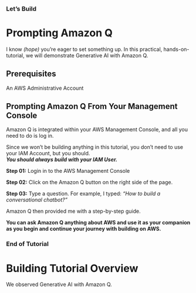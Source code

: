 ### Let’s Build
# Prompting Amazon Q

I know *(hope)* you’re eager to set something up. In this practical, hands-on-tutorial, we will demonstrate Generative AI with Amazon Q.

## Prerequisites
An AWS Administrative Account

## Prompting Amazon Q From Your Management Console
Amazon Q is integrated within your AWS Management Console, and all you need to do is log in.

Since we won’t be building anything in this tutorial, you don’t need to use your IAM Account, but you should. <br>
***You should always build with your IAM User.***

**Step 01:** Login in to the AWS Management Console


**Step 02:** Click on the Amazon Q button on the right side of the page.


**Step 03:** Type a question. For example, I typed: 
*“How to build a conversational chatbot?”*

Amazon Q then provided me with a step-by-step guide.

**You can ask Amazon Q anything about AWS and use it as your companion as you begin and continue your journey with building on AWS.**

### End of Tutorial


# Building Tutorial Overview
We observed Generative AI with Amazon Q.
